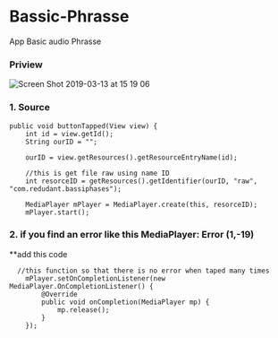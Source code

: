 # Bassic-Phrasse
App Basic audio Phrasse


### Priview
![Screen Shot 2019-03-13 at 15 19 06](https://user-images.githubusercontent.com/43386555/54263604-cc3c4b00-45a3-11e9-83db-9bd22c97c3c1.png)

### 1.  Source
    public void buttonTapped(View view) {
        int id = view.getId();
        String ourID = "";

        ourID = view.getResources().getResourceEntryName(id);

        //this is get file raw using name ID
        int resorceID = getResources().getIdentifier(ourID, "raw", "com.redudant.bassiphases");

        MediaPlayer mPlayer = MediaPlayer.create(this, resorceID);
        mPlayer.start();


### 2. if you find an error like this MediaPlayer: Error (1,-19)
**add this code

      //this function so that there is no error when taped many times
        mPlayer.setOnCompletionListener(new MediaPlayer.OnCompletionListener() {
            @Override
            public void onCompletion(MediaPlayer mp) {
                mp.release();
            }
        });
